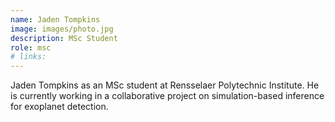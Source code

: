 ```yaml
---
name: Jaden Tompkins
image: images/photo.jpg
description: MSc Student
role: msc
# links:
---
```


Jaden Tompkins as an MSc student at Rensselaer Polytechnic Institute. He is currently working in a collaborative project on simulation-based inference for exoplanet detection.
